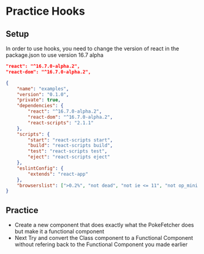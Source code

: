 # Practice Hooks

## Setup

In order to use hooks, you need to change the version of react in the package.json to use version 16.7 alpha

```json
"react": "^16.7.0-alpha.2",
"react-dom": "^16.7.0-alpha.2",
```

```json
{
	"name": "examples",
	"version": "0.1.0",
	"private": true,
	"dependencies": {
		"react": "^16.7.0-alpha.2",
		"react-dom": "^16.7.0-alpha.2",
		"react-scripts": "2.1.1"
	},
	"scripts": {
		"start": "react-scripts start",
		"build": "react-scripts build",
		"test": "react-scripts test",
		"eject": "react-scripts eject"
	},
	"eslintConfig": {
		"extends": "react-app"
	},
	"browserslist": [">0.2%", "not dead", "not ie <= 11", "not op_mini all"]
}
```

## Practice

-   Create a new component that does exactly what the PokeFetcher does but make it a functional component
-   Next Try and convert the Class component to a Functional Component without refering back to the Functional Component you made earlier
